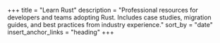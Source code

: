 +++
title = "Learn Rust"
description = "Professional resources for developers and teams adopting Rust. Includes case studies, migration guides, and best practices from industry experience."
sort_by = "date"
insert_anchor_links = "heading"
+++